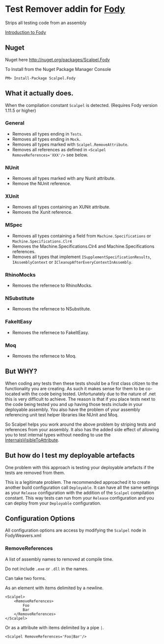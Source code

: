 # Test Remover addin for [Fody](https://github.com/Fody/Fody/) 

Strips all testing code from an assembly

[Introduction to Fody](http://github.com/Fody/Fody/wiki/SampleUsage)

## Nuget 

Nuget here http://nuget.org/packages/Scalpel.Fody 

To Install from the Nuget Package Manager Console 
    
    PM> Install-Package Scalpel.Fody

## What it actually does. 

When the compilation constant `Scalpel` is detected. (Requires Fody version 1.11.5 or higher)

### General

 * Removes all types ending in `Tests`.
 * Removes all types ending in `Mock`.
 * Removes all types marked with `Scalpel.RemoveAttribute`.
 * Removes all references as defined in  `<Scalpel RemoveReferences='XXX'/>` see below.

### NUnit

 * Removes all types marked with any Nunit attribute.
 * Remove the NUnit reference.

### XUnit

 * Removes all types containing an XUNit attribute.
 * Removes the Xunit reference.

### MSpec

 * Removes all types containing a field from `Machine.Specifications` or `Machine.Specifications.Clr4`
 * Removes the Machine.Specifications.Clr4 and Machine.Specifications references.
 * Removes all types that implement `ISupplementSpecificationResults`, `IAssemblyContext` or `ICleanupAfterEveryContextInAssembly`.
    
### RhinoMocks

 * Removes the refernece to RhinoMocks.
  
### NSubstitute

 * Removes the refernece to NSubstitute.
  
### FakeItEasy

 * Removes the refernece to FakeItEasy.
  
### Moq

 * Removes the refernece to Moq.
 

## But WHY?

When coding any tests then these tests should be a first class citizen to the functionality you are creating. As such it makes sense for them to be co-located with the code being tested. Unfortunately due to the nature of .net this is very difficult to achieve. The reason is that if you place tests next to the code being tested you and up having those tests include in your deployable assembly. You also have the problem of your assembly referencing unit test helper libraries like NUnit and Moq.

So Scalpel helps you work around the above problem by striping tests and references from your assembly. It also has the added side effect of allowing you to test internal types without needing to use the [InternalsVisibleToAttribute](http://msdn.microsoft.com/en-us/library/system.runtime.compilerservices.internalsvisibletoattribute.aspx).

## But how do I test my deployable artefacts

One problem with this approach is testing your deployable artefacts if the tests are removed from them.

This is a legitimate problem. The recommended approached it to create another build configuration call `Deployable`. It can have all the same settings as your `Release` configuration with the addition of the `Scalpel` compilation constant.
This way tests can run from your `Release` configuration and you can deploy from your `Deployable` configuration.

## Configuration Options

All configuration options are access by modifying the `Scalpel` node in FodyWeavers.xml
    
### RemoveReferences

A list of assembly names to removed at compile time.

Do not include `.exe` or `.dll` in the names.

Can take two forms. 

As an element with items delimited by a newline.

    <Scalpel>
        <RemoveReferences>
            Foo
            Bar
        </RemoveReferences>
    </Scalpel>
    
Or as a attribute with items delimited by a pipe `|`.

    <Scalpel RemoveReferences='Foo|Bar'/>
    
    
